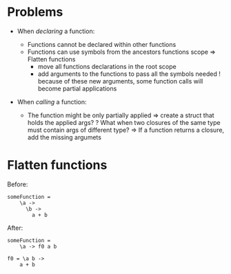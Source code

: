 Problems
========

* When *declaring* a function:
  - Functions cannot be declared within other functions
  - Functions can use symbols from the ancestors functions scope
  => Flatten functions
    - move all functions declarations in the root scope
    - add arguments to the functions to pass all the symbols needed
    ! because of these new arguments, some function calls will become partial applications


* When *calling* a function:
  - The function might be only partially applied => create a struct that holds the applied args?
  ? What when two closures of the same type must contain args of different type?
  => If a function returns a closure, add the missing argumets



Flatten functions
=================

Before:
```
someFunction =
    \a ->
      \b ->
        a + b
```

After:
```
someFunction =
    \a -> f0 a b

f0 = \a b ->
    a + b
```


